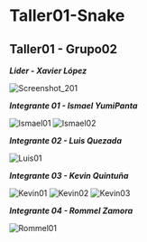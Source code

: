 # Taller01-Snake
## Taller01 - Grupo02
***Lider - Xavier López***

![Screenshot_201](https://user-images.githubusercontent.com/85448460/194211464-d5f69f1b-f360-4565-9852-952586cb1a9c.png)


***Integrante 01 - Ismael YumiPanta***

![Ismael01](https://user-images.githubusercontent.com/85448460/194210631-2d1fe5f0-0e7d-42d4-84ee-4863d625e81a.jpg)
![Ismael02](https://user-images.githubusercontent.com/85448460/194210645-fa08061a-898d-44b7-89ce-c8b707845960.jpg)


***Integrante 02 - Luis Quezada***

![Luis01](https://user-images.githubusercontent.com/85448460/194210713-da740976-7e31-4f59-bbd7-3bd4920c9cd4.jpg)


***Integrante 03 - Kevin Quintuña***

![Kevin01](https://user-images.githubusercontent.com/85448460/194210748-6b7a1941-a437-420a-b25a-0959e99c9638.jpg)
![Kevin02](https://user-images.githubusercontent.com/85448460/194210761-d868d73e-bf0d-4b4b-b672-b72e7a42a15f.jpg)
![Kevin03](https://user-images.githubusercontent.com/85448460/194210767-531127e7-bb75-4a5a-a29d-b077ad5566a8.jpg)


***Integrante 04 - Rommel Zamora***

![Rommel01](https://user-images.githubusercontent.com/85448460/194210802-a9766817-db6a-43aa-bb59-859fa6816047.jpg)
